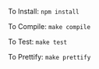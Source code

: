 To Install:
`npm install`

To Compile:
`make compile`

To Test:
`make test`

To Prettify:
`make prettify`

